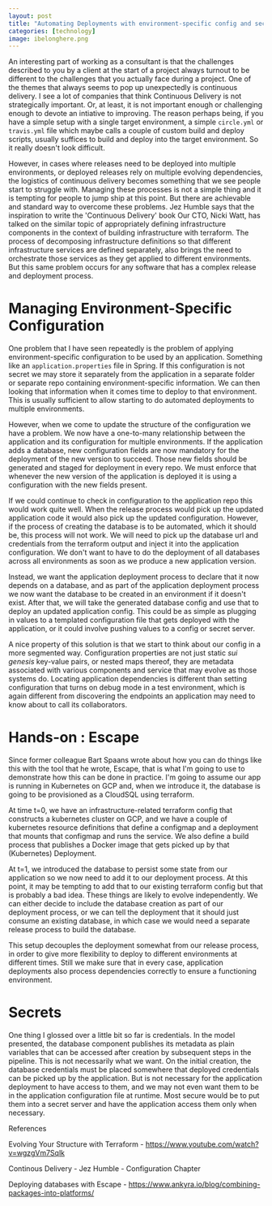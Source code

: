 ```yaml
---
layout: post
title: "Automating Deployments with environment-specific config and secrets"
categories: [technology]
image: ibelonghere.png
---
```


An interesting part of working as a consultant is that the challenges described to you by a client at the start of a project always turnout to be different to the challenges that you actually face during a project. One of the themes that always seems to pop up unexpectedly is continuous delivery. I see a lot of companies that think Continuous Delivery is not strategically important. Or, at least, it is not important enough or challenging enough to devote an intiative to improving. The reason perhaps being, if you have a simple setup with a single target environment, a simple `circle.yml` or `travis.yml` file which maybe calls a couple of custom build and deploy scripts, usually suffices to build and deploy into the target environment. So it really doesn't look difficult. 

However, in cases where releases need to be deployed into multiple environments, or deployed releases rely on multiple evolving dependencies, the logistics of continuous delivery becomes something that we see people start to struggle with. Managing these processes is not a simple thing and it is tempting for people to jump ship at this point. But there are achievable and standard way to overcome these problems. Jez Humble says that the inspiration to write the 'Continuous Delivery' book Our CTO, Nicki Watt, has talked on the similar topic of appropriately defining infrastructure components in the context of building infrastructure with terraform. The process of decomposing infrastructure definitions so that different infrastructure services are defined separately, also brings the need to orchestrate those services as they get applied to different environments. But this same problem occurs for any software that has a complex release and deployment process.

# Managing Environment-Specific Configuration

One problem that I have seen repeatedly is the problem of applying environment-specific configuration to be used by an application. Something like an `application.properties` file in Spring. If this configuration is not secret we may store it separately from the application in a separate folder or separate repo containing environment-specific information. We can then looking that information when it comes time to deploy to that environment. This is usually sufficient to allow starting to do automated deployments to multiple environments.

However, when we come to update the structure of the configuration we have a problem. We now have a one-to-many relationship between the application and its configuration for multiple environments. If the application adds a database, new configuration fields are now mandatory for the deployment of the new version to succeed. Those new fields should be generated and staged for deployment in every repo. We must enforce that whenever the new version of the application is deployed it is using a configuration with the new fields present.

If we could continue to check in configuration to the application repo this would work quite well. When the release process would pick up the updated application code it would also pick up the updated configuration. However, if the process of creating the database is to be automated, which it should be, this process will not work. We will need to pick up the database url and credentials from the terraform output and inject it into the application configuration. We don't want to have to do the deployment of all databases across all environments as soon as we produce a new application version.

Instead, we want the application deployment process to declare that it now depends on a database, and as part of the application deployment process we now want the database to be created in an environment if it doesn't exist. After that, we will take the generated database config and use that to deploy an updated application config. This could be as simple as plugging in values to a templated configuration file that gets deployed with the application, or it could involve pushing values to a config or secret server. 

A nice property of this solution is that we start to think about our config in a more segmented way. Configuration properties are not just static *sui genesis* key-value pairs, or nested maps thereof, they are metadata associated with various components and service that may evolve as those systems do. Locating application dependencies is different than setting configuration that turns on debug mode in a test environment, which is again different from discovering the endpoints an application may need to know about to call its collaborators.

# Hands-on : Escape

Since former colleague Bart Spaans wrote about how you can do things like this with the tool that he wrote, Escape, that is what I'm going to use to demonstrate how this can be done in practice. I'm going to assume our app is running in Kubernetes on GCP and, when we introduce it, the database is going to be provisioned as a CloudSQL using terraform. 

At time t=0, we have an infrastructure-related terraform config that constructs a kubernetes cluster on GCP, and we have a couple of kubernetes resource definitions that define a configmap and a deployment that mounts that configmap and runs the service. We also define a build process that publishes a Docker image that gets picked up by that (Kubernetes) Deployment.

At t=1, we introduced the database to persist some state from our application so we now need to add it to our deployment process. At this point, it may be tempting to add that to our existing terraform config but that is probably a bad idea. These things are likely to evolve independently. We can either decide to include the database creation as part of our deployment process, or we can tell the deployment that it should just consume an existing database, in which case we would need a separate release process to build the database. 

This setup decouples the deployment somewhat from our release process, in order to give more flexibility to deploy to different environments at different times. Still we make sure that in every case, application deployments also process dependencies correctly to ensure a functioning environment.

# Secrets

One thing I glossed over a little bit so far is credentials. In the model presented, the database component publishes its metadata as plain variables that can be accessed after creation by subsequent steps in the pipeline. This is not necessarily what we want. On the initial creation, the database credentials must be placed somewhere that deployed credentials can be picked up by the application. But is not necessary for the application deployment to have access to them, and we may not even want them to be in the application configuration file at runtime. Most secure would be to put them into a secret server and have the application access them only when necessary. 



References

Evolving Your Structure with Terraform - https://www.youtube.com/watch?v=wgzgVm7Sqlk

Continous Delivery - Jez Humble - Configuration Chapter

Deploying databases with Escape - https://www.ankyra.io/blog/combining-packages-into-platforms/


